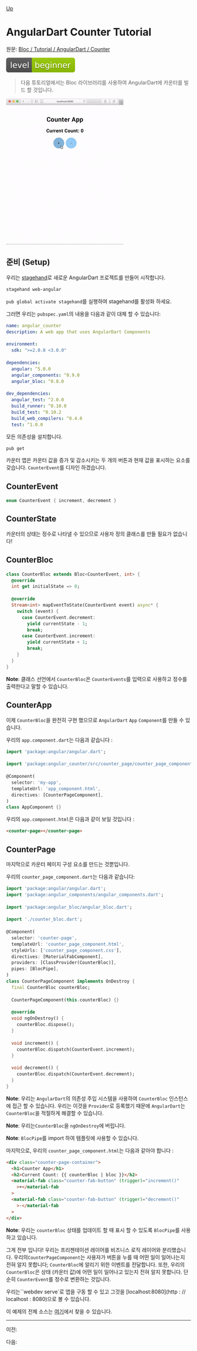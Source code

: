 [Up](./index.md)

# AngularDart Counter Tutorial

원문: [Bloc / Tutorial / AngularDart / Counter](https://felangel.github.io/bloc/#/angularcountertutorial)

![beginner](tutorials_angular_dart_counter.assets/level-beginner-green.svg)



> 다음 튜토리얼에서는 Bloc 라이브러리를 사용하여 AngularDart에 카운터를 빌드 할 것입니다.

![demo](tutorials_angular_dart_counter.assets/angular_counter.gif)

<p id = "setup"/>

## 준비 (Setup)

우리는 [stagehand](https://github.com/dart-lang/stagehand)로 새로운 AngularDart 프로젝트를 만들어 시작합니다.

```bash
stagehand web-angular
```

`pub global activate stagehand`를 실행하여 stagehand를 활성화 하세요.

그러면 우리는 `pubspec.yaml`의 내용을 다음과 같이 대체 할 수 있습니다:

```yaml
name: angular_counter
description: A web app that uses AngularDart Components

environment:
  sdk: ">=2.0.0 <3.0.0"

dependencies:
  angular: ^5.0.0
  angular_components: ^0.9.0
  angular_bloc: ^0.8.0

dev_dependencies:
  angular_test: ^2.0.0
  build_runner: ^0.10.0
  build_test: ^0.10.2
  build_web_compilers: ^0.4.0
  test: ^1.0.0
```

모든 의존성을 설치합니다.

```bash
pub get
```

카운터 앱은 카운터 값을 증가 및 감소시키는 두 개의 버튼과 현재 값을 표시하는 요소를 갖습니다. `CounterEvent`를 디자인 하겠습니다.

<p id = "counterevent"/>

## CounterEvent

```dart
enum CounterEvent { increment, decrement }
```

## CounterState

카운터의 상태는 정수로 나타낼 수 있으므로 사용자 정의 클래스를 만들 필요가 없습니다!

<p id = "counterbloc"/>

## CounterBloc

```dart
class CounterBloc extends Bloc<CounterEvent, int> {
  @override
  int get initialState => 0;

  @override
  Stream<int> mapEventToState(CounterEvent event) async* {
    switch (event) {
      case CounterEvent.decrement:
        yield currentState - 1;
        break;
      case CounterEvent.increment:
        yield currentState + 1;
        break;
    }
  }
}
```

**Note**: 클래스 선언에서 `CounterBloc`은 `CounterEvents`를 입력으로 사용하고 정수를 출력한다고 말할 수 있습니다.

<p id = "counterapp"/>

## CounterApp

이제 `CounterBloc`을 완전히 구현 했으므로 `AngularDart` `App` `Component`를 만들 수 있습니다.

우리의 `app.component.dart`는 다음과 같습니다 :

```dart
import 'package:angular/angular.dart';

import 'package:angular_counter/src/counter_page/counter_page_component.dart';

@Component(
  selector: 'my-app',
  templateUrl: 'app_component.html',
  directives: [CounterPageComponent],
)
class AppComponent {}
```

우리의 `app.component.html`은 다음과 같이 보일 것입니다 :

```html
<counter-page></counter-page>
```

<p id = "counterpage"/>

## CounterPage

마지막으로 카운터 페이지 구성 요소를 만드는 것뿐입니다.

우리의 `counter_page_component.dart`는 다음과 같습니다:

```dart
import 'package:angular/angular.dart';
import 'package:angular_components/angular_components.dart';

import 'package:angular_bloc/angular_bloc.dart';

import './counter_bloc.dart';

@Component(
  selector: 'counter-page',
  templateUrl: 'counter_page_component.html',
  styleUrls: ['counter_page_component.css'],
  directives: [MaterialFabComponent],
  providers: [ClassProvider(CounterBloc)],
  pipes: [BlocPipe],
)
class CounterPageComponent implements OnDestroy {
  final CounterBloc counterBloc;

  CounterPageComponent(this.counterBloc) {}

  @override
  void ngOnDestroy() {
    counterBloc.dispose();
  }

  void increment() {
    counterBloc.dispatch(CounterEvent.increment);
  }

  void decrement() {
    counterBloc.dispatch(CounterEvent.decrement);
  }
}
```

**Note**: 우리는 `AngularDart`의 의존성 주입 시스템을 사용하여 `CounterBloc` 인스턴스에 접근 할 수 있습니다. 우리는 이것을 `Provider`로 등록했기 때문에 `AngularDart`는 `CounterBloc`을 적절하게 해결할 수 있습니다.

**Note**: 우리는`CounterBloc`을 `ngOnDestroy`에 버립니다.

**Note**: `BlocPipe`를 import 하여 템플릿에 사용할 수 있습니다.

마지막으로, 우리의 `counter_page_component.html`는 다음과 같아야 합니다 :

```html
<div class="counter-page-container">
  <h1>Counter App</h1>
  <h2>Current Count: {{ counterBloc | bloc }}</h2>
  <material-fab class="counter-fab-button" (trigger)="increment()"
    >+</material-fab
  >
  <material-fab class="counter-fab-button" (trigger)="decrement()"
    >-</material-fab
  >
</div>
```

**Note**: 우리는 `counterBloc` 상태를 업데이트 할 때 표시 할 수 있도록 `BlocPipe`를 사용하고 있습니다.

그게 전부 입니다! 우리는 프리젠테이션 레이어를 비즈니스 로직 레이어와 분리했습니다. 우리의`CounterPageComponent`는 사용자가 버튼을 누를 때 어떤 일이 일어나는지 전혀 알지 못합니다; `CounterBloc`에 알리기 위한 이벤트를 전달합니다. 또한, 우리의 `CounterBloc`은 상태 (카운터 값)에 어떤 일이 일어나고 있는지 전혀 알지 못합니다. 단순히 `CounterEvent`를 정수로 변환하는 것입니다.

우리는``webdev serve`로 앱을 구동 할 수 있고 그것을 [localhost:8080](http : // localhost : 8080)으로 볼 수 있습니다.

이 예제의 전체 소스는 [여기](https://github.com/felangel/Bloc/tree/master/examples/angular_counter)에서 찾을 수 있습니다.

---

이전:

다음:
